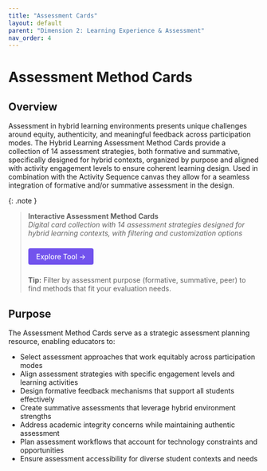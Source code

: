 ```yaml
---
title: "Assessment Cards"
layout: default
parent: "Dimension 2: Learning Experience & Assessment"
nav_order: 4
---
```


# Assessment Method Cards


## Overview
Assessment in hybrid learning environments presents unique challenges around equity, authenticity, and meaningful feedback across participation modes. The Hybrid Learning Assessment Method Cards provide a collection of 14 assessment strategies, both formative and summative, specifically designed for hybrid contexts, organized by purpose and aligned with activity engagement levels to ensure coherent learning design. Used in combination with the Activity Sequence canvas they allow for a seamless integration of formative and/or summative assessment in the design.



{: .note }
> **Interactive Assessment Method Cards**  
> *Digital card collection with 14 assessment strategies designed for hybrid learning contexts, with filtering and customization options*
>
> <a href="{{ '/assets/tools/hybrid-learning-assessment-cards.html' | relative_url }}" style="display: inline-block; background: #7253ed; color: white; padding: 8px 16px; text-decoration: none; border-radius: 4px; font-weight: 500; margin: 8px 0; font-size: 14px;">
> Explore Tool →
> </a>
>
> **Tip:** Filter by assessment purpose (formative, summative, peer) to find methods that fit your evaluation needs.


## Purpose
The Assessment Method Cards serve as a strategic assessment planning resource, enabling educators to:

- Select assessment approaches that work equitably across participation modes
- Align assessment strategies with specific engagement levels and learning activities
- Design formative feedback mechanisms that support all students effectively
- Create summative assessments that leverage hybrid environment strengths
- Address academic integrity concerns while maintaining authentic assessment
- Plan assessment workflows that account for technology constraints and opportunities
- Ensure assessment accessibility for diverse student contexts and needs

